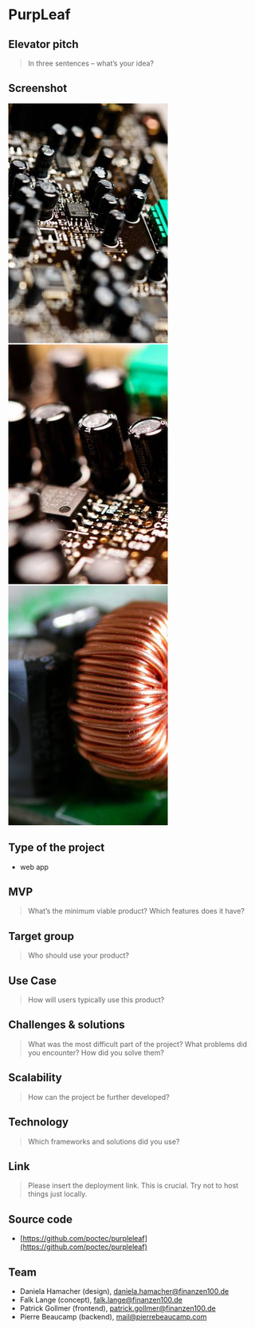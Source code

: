 # PurpLeaf


## Elevator pitch

> In three sentences – what’s your idea?

## Screenshot

![...](screenshots/screenshot_1.png) ![...](screenshots/screenshot_2.png) ![...](screenshots/screenshot_3.png)

## Type of the project

* web app

## MVP

> What’s the minimum viable product? Which features does it have?

## Target group

> Who should use your product?

## Use Case

> How will users typically use this product?

## Challenges & solutions

> What was the most difficult part of the project? What problems did you encounter? How did you solve them?

## Scalability

> How can the project be further developed?

## Technology

> Which frameworks and solutions did you use?

## Link

> Please insert the deployment link. This is crucial. Try not to host things just locally.

## Source code

* [https://github.com/poctec/purpleleaf](https://github.com/poctec/purpleleaf)

## Team

* Daniela Hamacher (design), daniela.hamacher@finanzen100.de
* Falk Lange (concept), falk.lange@finanzen100.de
* Patrick Gollmer (frontend), patrick.gollmer@finanzen100.de
* Pierre Beaucamp (backend), mail@pierrebeaucamp.com
